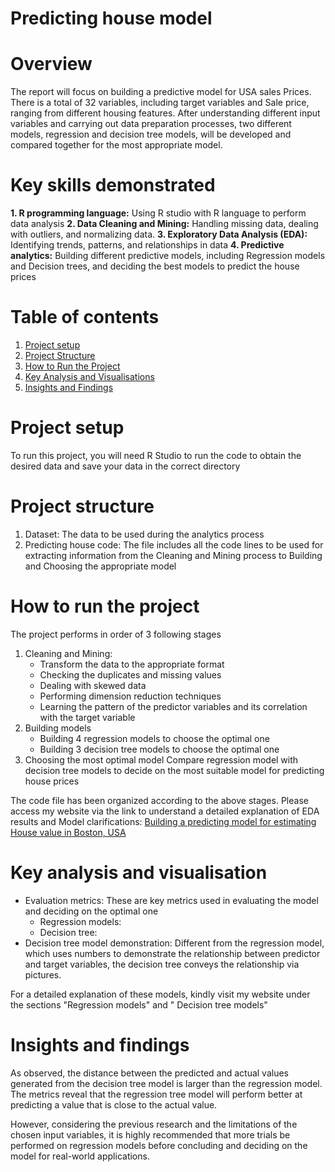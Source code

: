 # Predicting house model
# Overview
The report will focus on building a predictive model for USA sales Prices. There is a total of 32 variables, including target variables and Sale price, ranging from different housing features. After understanding different input variables and carrying out data preparation processes, two different models, regression and decision tree models, will be developed and compared together for the most appropriate model.

# Key skills demonstrated
**1. R programming language:** Using R studio with R language to perform data analysis
**2. Data Cleaning and Mining:** Handling missing data, dealing with outliers, and normalizing data. 
**3. Exploratory Data Analysis (EDA):** Identifying trends, patterns, and relationships in data
**4. Predictive analytics:** Building different predictive models, including Regression models and Decision trees, and deciding the best models to predict the house prices

# Table of contents
1. [Project setup](#project-setup)
2. [Project Structure](#project-structure)
3. [How to Run the Project](#how-to-run-project)
4. [Key Analysis and Visualisations](#key-analysis-and-visualisations)
5. [Insights and Findings](#insights-and-findings)

# Project setup
To run this project, you will need R Studio to run the code to obtain the desired data and save your data in the correct directory 

# Project structure
1. Dataset: The data to be used during the analytics process
2. Predicting house code: The file includes all the code lines to be used for extracting information from the Cleaning and Mining process to Building and Choosing the appropriate model

# How to run the project 
The project performs in order of 3 following stages
1. Cleaning and Mining:
   * Transform the data to the appropriate format
   * Checking the duplicates and missing values
   * Dealing with skewed data
   * Performing dimension reduction techniques
   * Learning the pattern of the predictor variables and its correlation with the target variable
2. Building models
   * Building 4 regression models to choose the optimal one
   * Building 3 decision tree models to choose the optimal one
3. Choosing the most optimal model
   Compare regression model with decision tree models to decide on the most suitable model for predicting house prices

The code file has been organized according to the above stages. Please access my website via the link to understand a detailed explanation of EDA results and Model clarifications: [Building a predicting model for estimating House value in Boston, USA](https://nrena1997.wixsite.com/analyst-porfolio/post/building-a-predicting-model-for-estimating-house-value-in-boston-usa)

# Key analysis and visualisation
* Evaluation metrics: These are key metrics used in evaluating the model and deciding on the optimal one
    * Regression models: 
    * Decision tree:
* Decision tree model demonstration: Different from the regression model, which uses numbers to demonstrate the relationship between predictor and target variables, the decision tree conveys the relationship via pictures.

For a detailed explanation of these models, kindly visit my website under the sections "Regression models" and " Decision tree models"

# Insights and findings
As observed, the distance between the predicted and actual values generated from the decision tree model is larger than the regression model. The metrics reveal that the regression tree model will perform better at predicting a value that is close to the actual value.

However, considering the previous research and the limitations of the chosen input variables, it is highly recommended that more trials be performed on regression models before concluding and deciding on the model for real-world applications.
